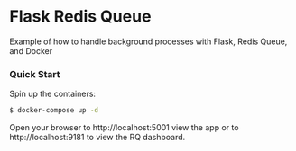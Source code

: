 # Flask Redis Queue

Example of how to handle background processes with Flask, Redis Queue, and Docker

### Quick Start

Spin up the containers:

```sh
$ docker-compose up -d
```

Open your browser to http://localhost:5001 view the app or to http://localhost:9181 to view the RQ dashboard. 
